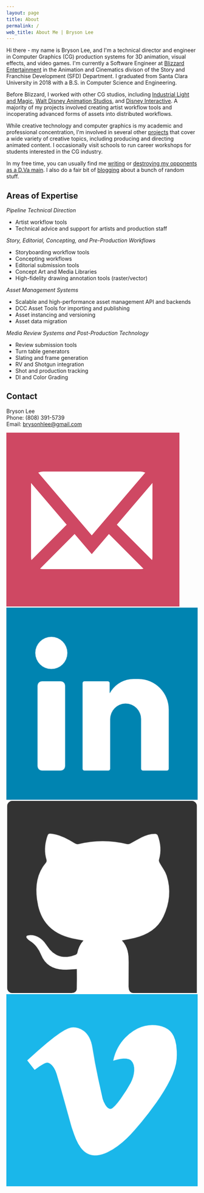 ```yaml
---
layout: page
title: About
permalink: /
web_title: About Me | Bryson Lee
---
```

Hi there - my name is Bryson Lee, and I'm a technical director and engineer in Computer Graphics (CG) production systems for 3D animation, visual effects, and video games. I'm currently a Software Engineer at [Blizzard Entertainment](http://www.blizzard.com) in the Animation and Cinematics divison of the Story and Franchise Development (SFD) Department. I graduated from Santa Clara University in 2018 with a B.S. in Computer Science and Engineering.

Before Blizzard, I worked with other CG studios, including [Industrial Light and Magic](http://www.ilm.com/), [Walt Disney Animation Studios](https://www.disneyanimation.com/), and [Disney Interactive](https://dcpi.disney.com/). A majority of my projects involved creating artist workflow tools and incoperating advanced forms of assets into distributed workflows.

While creative technology and computer graphics is my academic and professional concentration, I'm involved in several other [projects](https://www.brysonlee.com/projects) that cover a wide variety of creative topics, including producing and directing animated content. I occasionally visit schools to run career workshops for students interested in the CG industry.

In my free time, you can usually find me [writing](https://en.wikipedia.org/wiki/Fiction_writing) or [destroying my opponents as a D.Va main](https://en.wikipedia.org/wiki/D.Va). I also do a fair bit of [blogging](https://www.brysonlee.com/posts) about a bunch of random stuff. <!-- The bird in the masthead of my website is the [Nene goose](https://en.wikipedia.org/wiki/Nene_(bird)), the state bird of my hometown of Hawaii. -->

## Areas of Expertise

*Pipeline Technical Direction*
* Artist workflow tools
* Technical advice and support for artists and production staff

*Story, Editorial, Concepting, and Pre-Production Workflows*
* Storyboarding workflow tools
* Concepting workflows
* Editorial submission tools
* Concept Art and Media Libraries
* High-fidelity drawing annotation tools (raster/vector)

*Asset Management Systems*
* Scalable and high-performance asset management API and backends
* DCC Asset Tools for importing and publishing 
* Asset instancing and versioning
* Asset data migration

*Media Review Systems and Post-Production Technology*
* Review submission tools
* Turn table generators
* Slating and frame generation
* RV and Shotgun integration
* Shot and production tracking
* DI and Color Grading

## Contact
Bryson Lee  
Phone: (808) 391-5739  
Email: [brysonhlee@gmail.com](emailto:brysonhlee@gmail.com)
<div class="social-media">
    <a href="emailto:brysonhlee@gmail.com" target="_blank"><img src="/assets/img/mail.png" class="icon" alt="Email me"></a>
    <a href="https://www.linkedin.com/in/bryhlee/" target="_blank"><img src="/assets/img/linkedin.png" class="icon" alt="Find me on Linkedin"></a>
    <a href="https://www.github.com/bryhlee/"><img src="/assets/img/github.png" class="icon" alt="Find me on Github"></a>
    <a href="https://vimeo.com/user80015403" target="_blank"><img src="/assets/img/vimeo.png" class="icon" alt="Find me on Vimeo"></a>
</div>
